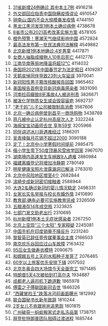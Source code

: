 1. [31省新增24例确诊 其中本土7例](http://www.baidu.com/baidu?cl=3&tn=SE_baiduhomet8_jmjb7mjw&rsv_dl=fyb_top&fr=top1000&wd=31%CA%A1%D0%C2%D4%F624%C0%FD%C8%B7%D5%EF%20%C6%E4%D6%D0%B1%BE%CD%C17%C0%FD) 4916218
1. [外交部回应指责中国隐瞒疫情谬论](http://www.baidu.com/baidu?cl=3&tn=SE_baiduhomet8_jmjb7mjw&rsv_dl=fyb_top&fr=top1000&wd=%CD%E2%BD%BB%B2%BF%BB%D8%D3%A6%D6%B8%D4%F0%D6%D0%B9%FA%D2%FE%C2%F7%D2%DF%C7%E9%C3%FD%C2%DB) 4910547
1. [钟南山:国内不会大规模暴发疫情](http://www.baidu.com/baidu?cl=3&tn=SE_baiduhomet8_jmjb7mjw&rsv_dl=fyb_top&fr=top1000&wd=%D6%D3%C4%CF%C9%BD%3A%B9%FA%C4%DA%B2%BB%BB%E1%B4%F3%B9%E6%C4%A3%B1%A9%B7%A2%D2%DF%C7%E9) 4744150
1. [黑龙江黑河发现1例本土确诊病例](http://www.baidu.com/baidu?cl=3&tn=SE_baiduhomet8_jmjb7mjw&rsv_dl=fyb_top&fr=top1000&wd=%BA%DA%C1%FA%BD%AD%BA%DA%BA%D3%B7%A2%CF%D61%C0%FD%B1%BE%CD%C1%C8%B7%D5%EF%B2%A1%C0%FD) 4738678
1. [8省市公布2021高考改革实施方案](http://www.baidu.com/baidu?cl=3&tn=SE_baiduhomet8_jmjb7mjw&rsv_dl=fyb_top&fr=top1000&wd=8%CA%A1%CA%D0%B9%AB%B2%BC2021%B8%DF%BF%BC%B8%C4%B8%EF%CA%B5%CA%A9%B7%BD%B0%B8) 4578105
1. [橙色预警！寒潮天气继续影响中国](http://www.baidu.com/baidu?cl=3&tn=SE_baiduhomet8_jmjb7mjw&rsv_dl=fyb_top&fr=top1000&wd=%B3%C8%C9%AB%D4%A4%BE%AF%A3%A1%BA%AE%B3%B1%CC%EC%C6%F8%BC%CC%D0%F8%D3%B0%CF%EC%D6%D0%B9%FA) 4572824
1. [最高法发布第一批民法典司法解释](http://www.baidu.com/baidu?cl=3&tn=SE_baiduhomet8_jmjb7mjw&rsv_dl=fyb_top&fr=top1000&wd=%D7%EE%B8%DF%B7%A8%B7%A2%B2%BC%B5%DA%D2%BB%C5%FA%C3%F1%B7%A8%B5%E4%CB%BE%B7%A8%BD%E2%CA%CD) 4549882
1. [北京新增1例本地确诊:4岁男童](http://www.baidu.com/baidu?cl=3&tn=SE_baiduhomet8_jmjb7mjw&rsv_dl=fyb_top&fr=top1000&wd=%B1%B1%BE%A9%D0%C2%D4%F61%C0%FD%B1%BE%B5%D8%C8%B7%D5%EF%3A4%CB%EA%C4%D0%CD%AF) 4417871
1. [女商人抽脂成植物人10年后死亡](http://www.baidu.com/baidu?cl=3&tn=SE_baiduhomet8_jmjb7mjw&rsv_dl=fyb_top&fr=top1000&wd=%C5%AE%C9%CC%C8%CB%B3%E9%D6%AC%B3%C9%D6%B2%CE%EF%C8%CB10%C4%EA%BA%F3%CB%C0%CD%F6) 4412776
1. [江南华南等局地降温将超12℃](http://www.baidu.com/baidu?cl=3&tn=SE_baiduhomet8_jmjb7mjw&rsv_dl=fyb_top&fr=top1000&wd=%BD%AD%C4%CF%BB%AA%C4%CF%B5%C8%BE%D6%B5%D8%BD%B5%CE%C2%BD%AB%B3%AC12%A1%E6) 4114032
1. [泰国将2021年中国春节定为法定假日](http://www.baidu.com/baidu?cl=3&tn=SE_baiduhomet8_jmjb7mjw&rsv_dl=fyb_top&fr=top1000&wd=%CC%A9%B9%FA%BD%AB2021%C4%EA%D6%D0%B9%FA%B4%BA%BD%DA%B6%A8%CE%AA%B7%A8%B6%A8%BC%D9%C8%D5) 4109287
1. [天鹅哀悼同伴导致23列火车延误](http://www.baidu.com/baidu?cl=3&tn=SE_baiduhomet8_jmjb7mjw&rsv_dl=fyb_top&fr=top1000&wd=%CC%EC%B6%EC%B0%A7%B5%BF%CD%AC%B0%E9%B5%BC%D6%C223%C1%D0%BB%F0%B3%B5%D1%D3%CE%F3) 3970041
1. [新冠阳性男子篡改核酸报告回国](http://www.baidu.com/baidu?cl=3&tn=SE_baiduhomet8_jmjb7mjw&rsv_dl=fyb_top&fr=top1000&wd=%D0%C2%B9%DA%D1%F4%D0%D4%C4%D0%D7%D3%B4%DB%B8%C4%BA%CB%CB%E1%B1%A8%B8%E6%BB%D8%B9%FA) 3965462
1. [美国报告首例变异新冠病毒感染者](http://www.baidu.com/baidu?cl=3&tn=SE_baiduhomet8_jmjb7mjw&rsv_dl=fyb_top&fr=top1000&wd=%C3%C0%B9%FA%B1%A8%B8%E6%CA%D7%C0%FD%B1%E4%D2%EC%D0%C2%B9%DA%B2%A1%B6%BE%B8%D0%C8%BE%D5%DF) 3831090
1. [河南捡蒜瓣致8死事故4人被追刑责](http://www.baidu.com/baidu?cl=3&tn=SE_baiduhomet8_jmjb7mjw&rsv_dl=fyb_top&fr=top1000&wd=%BA%D3%C4%CF%BC%F1%CB%E2%B0%EA%D6%C28%CB%C0%CA%C2%B9%CA4%C8%CB%B1%BB%D7%B7%D0%CC%D4%F0) 3826671
1. [被泼化学物质女生或会毁容留疤](http://www.baidu.com/baidu?cl=3&tn=SE_baiduhomet8_jmjb7mjw&rsv_dl=fyb_top&fr=top1000&wd=%B1%BB%C6%C3%BB%AF%D1%A7%CE%EF%D6%CA%C5%AE%C9%FA%BB%F2%BB%E1%BB%D9%C8%DD%C1%F4%B0%CC) 3692737
1. [“老干妈”儿子公司被限制高消费](http://www.baidu.com/baidu?cl=3&tn=SE_baiduhomet8_jmjb7mjw&rsv_dl=fyb_top&fr=top1000&wd=%A1%B0%C0%CF%B8%C9%C2%E8%A1%B1%B6%F9%D7%D3%B9%AB%CB%BE%B1%BB%CF%DE%D6%C6%B8%DF%CF%FB%B7%D1) 3567606
1. [北京一确诊病例曾到昌平一商场购物](http://www.baidu.com/baidu?cl=3&tn=SE_baiduhomet8_jmjb7mjw&rsv_dl=fyb_top&fr=top1000&wd=%B1%B1%BE%A9%D2%BB%C8%B7%D5%EF%B2%A1%C0%FD%D4%F8%B5%BD%B2%FD%C6%BD%D2%BB%C9%CC%B3%A1%B9%BA%CE%EF) 3438769
1. [蒋凡被中止认定杭州高层次人才](http://www.baidu.com/baidu?cl=3&tn=SE_baiduhomet8_jmjb7mjw&rsv_dl=fyb_top&fr=top1000&wd=%BD%AF%B7%B2%B1%BB%D6%D0%D6%B9%C8%CF%B6%A8%BA%BC%D6%DD%B8%DF%B2%E3%B4%CE%C8%CB%B2%C5) 3322244
1. [海绵宝宝动画师去世 享年59岁](http://www.baidu.com/baidu?cl=3&tn=SE_baiduhomet8_jmjb7mjw&rsv_dl=fyb_top&fr=top1000&wd=%BA%A3%C3%E0%B1%A6%B1%A6%B6%AF%BB%AD%CA%A6%C8%A5%CA%C0%20%CF%ED%C4%EA59%CB%EA) 3205966
1. [同伴讲述冰川哥遇难经过](http://www.baidu.com/baidu?cl=3&tn=SE_baiduhomet8_jmjb7mjw&rsv_dl=fyb_top&fr=top1000&wd=%CD%AC%B0%E9%BD%B2%CA%F6%B1%F9%B4%A8%B8%E7%D3%F6%C4%D1%BE%AD%B9%FD) 3186201
1. [吴青峰每月花销不超过2000](http://www.baidu.com/baidu?cl=3&tn=SE_baiduhomet8_jmjb7mjw&rsv_dl=fyb_top&fr=top1000&wd=%CE%E2%C7%E0%B7%E5%C3%BF%D4%C2%BB%A8%CF%FA%B2%BB%B3%AC%B9%FD2000) 3090188
1. [定了！北京中小学寒假时间提前](http://www.baidu.com/baidu?cl=3&tn=SE_baiduhomet8_jmjb7mjw&rsv_dl=fyb_top&fr=top1000&wd=%B6%A8%C1%CB%A3%A1%B1%B1%BE%A9%D6%D0%D0%A1%D1%A7%BA%AE%BC%D9%CA%B1%BC%E4%CC%E1%C7%B0) 2985475
1. [俄小学生零下50度顶暴风雪放学回家](http://www.baidu.com/baidu?cl=3&tn=SE_baiduhomet8_jmjb7mjw&rsv_dl=fyb_top&fr=top1000&wd=%B6%ED%D0%A1%D1%A7%C9%FA%C1%E3%CF%C250%B6%C8%B6%A5%B1%A9%B7%E7%D1%A9%B7%C5%D1%A7%BB%D8%BC%D2) 2967070
1. [湖南境内高速发生车祸致9人遇难](http://www.baidu.com/baidu?cl=3&tn=SE_baiduhomet8_jmjb7mjw&rsv_dl=fyb_top&fr=top1000&wd=%BA%FE%C4%CF%BE%B3%C4%DA%B8%DF%CB%D9%B7%A2%C9%FA%B3%B5%BB%F6%D6%C29%C8%CB%D3%F6%C4%D1) 2880984
1. [福建离婚登记将增加冷静期](http://www.baidu.com/baidu?cl=3&tn=SE_baiduhomet8_jmjb7mjw&rsv_dl=fyb_top&fr=top1000&wd=%B8%A3%BD%A8%C0%EB%BB%E9%B5%C7%BC%C7%BD%AB%D4%F6%BC%D3%C0%E4%BE%B2%C6%DA) 2780149
1. [明星健康宝照片泄露漏洞已解决](http://www.baidu.com/baidu?cl=3&tn=SE_baiduhomet8_jmjb7mjw&rsv_dl=fyb_top&fr=top1000&wd=%C3%F7%D0%C7%BD%A1%BF%B5%B1%A6%D5%D5%C6%AC%D0%B9%C2%B6%C2%A9%B6%B4%D2%D1%BD%E2%BE%F6) 2763010
1. [北京中风险地区增至4个](http://www.baidu.com/baidu?cl=3&tn=SE_baiduhomet8_jmjb7mjw&rsv_dl=fyb_top&fr=top1000&wd=%B1%B1%BE%A9%D6%D0%B7%E7%CF%D5%B5%D8%C7%F8%D4%F6%D6%C14%B8%F6) 2682844
1. [滨崎步成新冠密切接触者](http://www.baidu.com/baidu?cl=3&tn=SE_baiduhomet8_jmjb7mjw&rsv_dl=fyb_top&fr=top1000&wd=%B1%F5%C6%E9%B2%BD%B3%C9%D0%C2%B9%DA%C3%DC%C7%D0%BD%D3%B4%A5%D5%DF) 2588944
1. [大连2名确诊新冠的婴儿情况稳定](http://www.baidu.com/baidu?cl=3&tn=SE_baiduhomet8_jmjb7mjw&rsv_dl=fyb_top&fr=top1000&wd=%B4%F3%C1%AC2%C3%FB%C8%B7%D5%EF%D0%C2%B9%DA%B5%C4%D3%A4%B6%F9%C7%E9%BF%F6%CE%C8%B6%A8) 2498331
1. [女家长实名举报与校长有婚外情](http://www.baidu.com/baidu?cl=3&tn=SE_baiduhomet8_jmjb7mjw&rsv_dl=fyb_top&fr=top1000&wd=%C5%AE%BC%D2%B3%A4%CA%B5%C3%FB%BE%D9%B1%A8%D3%EB%D0%A3%B3%A4%D3%D0%BB%E9%CD%E2%C7%E9) 2410890
1. [教育部:确有必要可实施教育惩戒](http://www.baidu.com/baidu?cl=3&tn=SE_baiduhomet8_jmjb7mjw&rsv_dl=fyb_top&fr=top1000&wd=%BD%CC%D3%FD%B2%BF%3A%C8%B7%D3%D0%B1%D8%D2%AA%BF%C9%CA%B5%CA%A9%BD%CC%D3%FD%B3%CD%BD%E4) 2326509
1. [五粮液存14年成空瓶](http://www.baidu.com/baidu?cl=3&tn=SE_baiduhomet8_jmjb7mjw&rsv_dl=fyb_top&fr=top1000&wd=%CE%E5%C1%B8%D2%BA%B4%E614%C4%EA%B3%C9%BF%D5%C6%BF) 2323825
1. [七部门发文助老出行](http://www.baidu.com/baidu?cl=3&tn=SE_baiduhomet8_jmjb7mjw&rsv_dl=fyb_top&fr=top1000&wd=%C6%DF%B2%BF%C3%C5%B7%A2%CE%C4%D6%FA%C0%CF%B3%F6%D0%D0) 2310695
1. [杭州新增1例本土无症状感染者](http://www.baidu.com/baidu?cl=3&tn=SE_baiduhomet8_jmjb7mjw&rsv_dl=fyb_top&fr=top1000&wd=%BA%BC%D6%DD%D0%C2%D4%F61%C0%FD%B1%BE%CD%C1%CE%DE%D6%A2%D7%B4%B8%D0%C8%BE%D5%DF) 2267250
1. [北京上空现“三个太阳” 专家释疑](http://www.baidu.com/baidu?cl=3&tn=SE_baiduhomet8_jmjb7mjw&rsv_dl=fyb_top&fr=top1000&wd=%B1%B1%BE%A9%C9%CF%BF%D5%CF%D6%A1%B0%C8%FD%B8%F6%CC%AB%D1%F4%A1%B1%20%D7%A8%BC%D2%CA%CD%D2%C9) 2245081
1. [中国手机在印度销量不降反升](http://www.baidu.com/baidu?cl=3&tn=SE_baiduhomet8_jmjb7mjw&rsv_dl=fyb_top&fr=top1000&wd=%D6%D0%B9%FA%CA%D6%BB%FA%D4%DA%D3%A1%B6%C8%CF%FA%C1%BF%B2%BB%BD%B5%B7%B4%C9%FD) 2231240
1. [黎智英已辞任壹传媒董事会主席](http://www.baidu.com/baidu?cl=3&tn=SE_baiduhomet8_jmjb7mjw&rsv_dl=fyb_top&fr=top1000&wd=%C0%E8%D6%C7%D3%A2%D2%D1%B4%C7%C8%CE%D2%BC%B4%AB%C3%BD%B6%AD%CA%C2%BB%E1%D6%F7%CF%AF) 2166503
1. [南京欢乐谷回应过山车故障](http://www.baidu.com/baidu?cl=3&tn=SE_baiduhomet8_jmjb7mjw&rsv_dl=fyb_top&fr=top1000&wd=%C4%CF%BE%A9%BB%B6%C0%D6%B9%C8%BB%D8%D3%A6%B9%FD%C9%BD%B3%B5%B9%CA%D5%CF) 2163432
1. [95后女生做寿衣模特](http://www.baidu.com/baidu?cl=3&tn=SE_baiduhomet8_jmjb7mjw&rsv_dl=fyb_top&fr=top1000&wd=95%BA%F3%C5%AE%C9%FA%D7%F6%CA%D9%D2%C2%C4%A3%CC%D8) 2090675
1. [和嫦娥五号上天的水稻种子发芽了](http://www.baidu.com/baidu?cl=3&tn=SE_baiduhomet8_jmjb7mjw&rsv_dl=fyb_top&fr=top1000&wd=%BA%CD%E6%CF%B6%F0%CE%E5%BA%C5%C9%CF%CC%EC%B5%C4%CB%AE%B5%BE%D6%D6%D7%D3%B7%A2%D1%BF%C1%CB) 2076465
1. [60岁以上旅客优先安排下铺](http://www.baidu.com/baidu?cl=3&tn=SE_baiduhomet8_jmjb7mjw&rsv_dl=fyb_top&fr=top1000&wd=60%CB%EA%D2%D4%C9%CF%C2%C3%BF%CD%D3%C5%CF%C8%B0%B2%C5%C5%CF%C2%C6%CC) 2017502
1. [北京冬奥会四大场馆今天全面完工](http://www.baidu.com/baidu?cl=3&tn=SE_baiduhomet8_jmjb7mjw&rsv_dl=fyb_top&fr=top1000&wd=%B1%B1%BE%A9%B6%AC%B0%C2%BB%E1%CB%C4%B4%F3%B3%A1%B9%DD%BD%F1%CC%EC%C8%AB%C3%E6%CD%EA%B9%A4) 1971485
1. [特朗普5天4次被拍到打高尔夫](http://www.baidu.com/baidu?cl=3&tn=SE_baiduhomet8_jmjb7mjw&rsv_dl=fyb_top&fr=top1000&wd=%CC%D8%C0%CA%C6%D55%CC%EC4%B4%CE%B1%BB%C5%C4%B5%BD%B4%F2%B8%DF%B6%FB%B7%F2) 1934887
1. [成都老人逼司机下跪道歉](http://www.baidu.com/baidu?cl=3&tn=SE_baiduhomet8_jmjb7mjw&rsv_dl=fyb_top&fr=top1000&wd=%B3%C9%B6%BC%C0%CF%C8%CB%B1%C6%CB%BE%BB%FA%CF%C2%B9%F2%B5%C0%C7%B8) 1865978
1. [傅雷之子傅聪因新冠去世](http://www.baidu.com/baidu?cl=3&tn=SE_baiduhomet8_jmjb7mjw&rsv_dl=fyb_top&fr=top1000&wd=%B8%B5%C0%D7%D6%AE%D7%D3%B8%B5%B4%CF%D2%F2%D0%C2%B9%DA%C8%A5%CA%C0) 1846326
1. ["西藏冒险王"跌落冰河前画面曝光](http://www.baidu.com/baidu?cl=3&tn=SE_baiduhomet8_jmjb7mjw&rsv_dl=fyb_top&fr=top1000&wd=%22%CE%F7%B2%D8%C3%B0%CF%D5%CD%F5%22%B5%F8%C2%E4%B1%F9%BA%D3%C7%B0%BB%AD%C3%E6%C6%D8%B9%E2) 1812992
1. [联合国秘书长新年致辞](http://www.baidu.com/baidu?cl=3&tn=SE_baiduhomet8_jmjb7mjw&rsv_dl=fyb_top&fr=top1000&wd=%C1%AA%BA%CF%B9%FA%C3%D8%CA%E9%B3%A4%D0%C2%C4%EA%D6%C2%B4%C7) 1810244
1. [2岁女儿不肯跟爸爸进男厕](http://www.baidu.com/baidu?cl=3&tn=SE_baiduhomet8_jmjb7mjw&rsv_dl=fyb_top&fr=top1000&wd=2%CB%EA%C5%AE%B6%F9%B2%BB%BF%CF%B8%FA%B0%D6%B0%D6%BD%F8%C4%D0%B2%DE) 1801815
1. [广州破获一蚂蚁搬家式走私冻品案](http://www.baidu.com/baidu?cl=3&tn=SE_baiduhomet8_jmjb7mjw&rsv_dl=fyb_top&fr=top1000&wd=%B9%E3%D6%DD%C6%C6%BB%F1%D2%BB%C2%EC%D2%CF%B0%E1%BC%D2%CA%BD%D7%DF%CB%BD%B6%B3%C6%B7%B0%B8) 1738751
1. [拜登批特朗普团队阻碍过渡进程](http://www.baidu.com/baidu?cl=3&tn=SE_baiduhomet8_jmjb7mjw&rsv_dl=fyb_top&fr=top1000&wd=%B0%DD%B5%C7%C5%FA%CC%D8%C0%CA%C6%D5%CD%C5%B6%D3%D7%E8%B0%AD%B9%FD%B6%C9%BD%F8%B3%CC) 1685744